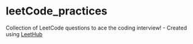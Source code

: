 # leetCode_practices
Collection of LeetCode questions to ace the coding interview! - Created using [LeetHub](https://github.com/QasimWani/LeetHub)
